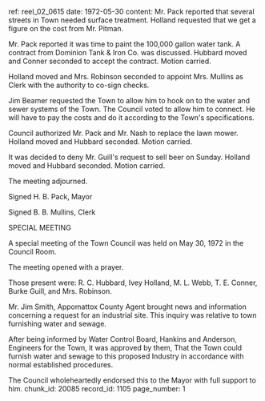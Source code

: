 ref: reel_02_0615
date: 1972-05-30
content: Mr. Pack reported that several streets in Town needed surface treatment. Holland requested that we get a figure on the cost from Mr. Pitman.

Mr. Pack reported it was time to paint the 100,000 gallon water tank. A contract from Dominion Tank & Iron Co. was discussed. Hubbard moved and Conner seconded to accept the contract. Motion carried.

Holland moved and Mrs. Robinson seconded to appoint Mrs. Mullins as Clerk with the authority to co-sign checks.

Jim Beamer requested the Town to allow him to hook on to the water and sewer systems of the Town. The Council voted to allow him to connect. He will have to pay the costs and do it according to the Town's specifications.

Council authorized Mr. Pack and Mr. Nash to replace the lawn mower. Holland moved and Hubbard seconded. Motion carried.

It was decided to deny Mr. Guill's request to sell beer on Sunday. Holland moved and Hubbard seconded. Motion carried.

The meeting adjourned.

Signed H. B. Pack, Mayor

Signed B. B. Mullins, Clerk

SPECIAL MEETING

A special meeting of the Town Council was held on May 30, 1972 in the Council Room.

The meeting opened with a prayer.

Those present were: R. C. Hubbard, Ivey Holland, M. L. Webb, T. E. Conner, Burke Guill, and Mrs. Robinson.

Mr. Jim Smith, Appomattox County Agent brought news and information concerning a request for an industrial site. This inquiry was relative to town furnishing water and sewage.

After being informed by Water Control Board, Hankins and Anderson, Engineers for the Town, it was approved by them, That the Town could furnish water and sewage to this proposed Industry in accordance with normal established procedures.

The Council wholeheartedly endorsed this to the Mayor with full support to him.
chunk_id: 20085
record_id: 1105
page_number: 1

